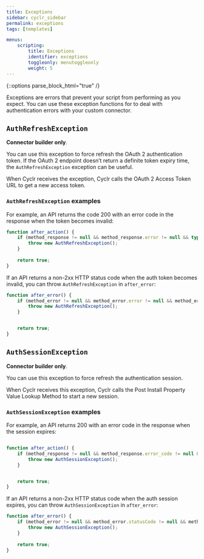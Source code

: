 ```yaml
---
title: Exceptions
sidebar: cyclr_sidebar
permalink: exceptions
tags: [templates]

menus:
    scripting:
        title: Exceptions
        identifier: exceptions
        toggleonly: menutoggleonly
        weight: 5                                                                                   
---
```

{::options parse_block_html="true" /}
<section class="card">

Exceptions are errors that prevent your script from performing as you expect. You can use these exception functions for to deal with authentication errors with your custom connector.

</section>
<section class="card">

## <code>AuthRefreshException</code>

**Connector builder only**.

You can use this exception to force refresh the OAuth 2 authentication token. If the OAuth 2 endpoint doesn’t return a definite token expiry time, the `AuthRefreshException` exception can be useful.

When Cyclr receives the exception, Cyclr calls the OAuth 2 Access Token URL to get a new access token.

### <code>AuthRefreshException</code> examples

For example, an API returns the code 200 with an error code in the response when the token becomes invalid:

```js
function after_action() {
    if (method_response != null && method_response.error != null && typeof method_response.error !== 'undefined' && method_response.error === 'invalid_grant') {
        throw new AuthRefreshException();
    }
   
    return true;
}
```

If an API returns a non-2xx HTTP status code when the auth token becomes invalid, you can throw `AuthRefreshException` in `after_error`:

```js
function after_error() {
    if (method_error != null && method_error.error != null && method_error.statusCode.toString() === '403') {
        throw new AuthRefreshException();
    }


    return true;
}
```

</section>
<section class="card">

## <code>AuthSessionException</code>

**Connector builder only**.

You can use this exception to force refresh the authentication session.

When Cyclr receives this exception, Cyclr calls the Post Install Property Value Lookup Method to start a new session.

### <code>AuthSessionException</code> examples
For example, an API returns 200 with an error code in the response when the session expires:

```js

function after_action() {
    if (method_response != null && method_response.error_code != null && typeof method_response.error_code !== 'undefined' && method_response.error_code === 'You are not logged on.') {
        throw new AuthSessionException();
    }


    return true;
}
```
If an API returns a non-2xx HTTP status code when the auth session expires, you can throw `AuthSessionException` in `after_error`:

```js
function after_error() {
    if (method_error != null && method_error.statusCode != null && method_error.statusCode.toString() === '403') {
        throw new AuthSessionException();
    }
   
    return true;
}
```
</section>
